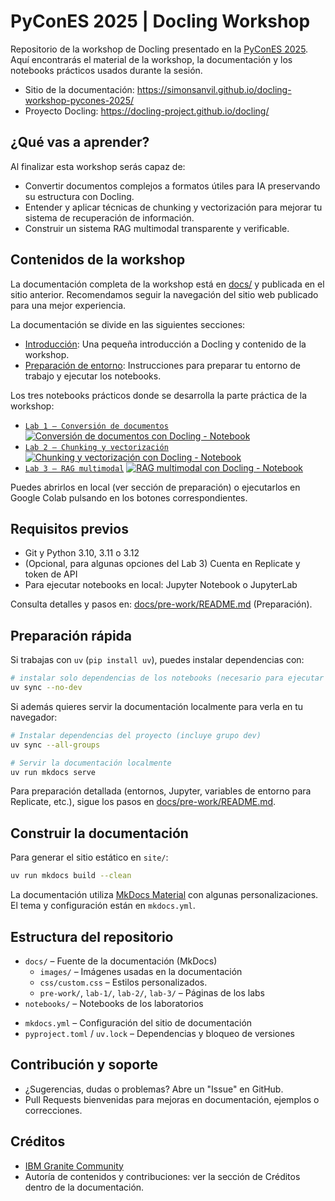 # PyConES 2025 | Docling Workshop

Repositorio de la workshop de Docling presentado en la [PyConES 2025](https://2025.es.pycon.org/). Aquí encontrarás el material de la workshop, la documentación y los notebooks prácticos usados durante la sesión.

- Sitio de la documentación: https://simonsanvil.github.io/docling-workshop-pycones-2025/
- Proyecto Docling: https://docling-project.github.io/docling/

## ¿Qué vas a aprender?

Al finalizar esta workshop serás capaz de:
- Convertir documentos complejos a formatos útiles para IA preservando su estructura con Docling.
- Entender y aplicar técnicas de chunking y vectorización para mejorar tu sistema de recuperación de información.
- Construir un sistema RAG multimodal transparente y verificable.

## Contenidos de la workshop

La documentación completa de la workshop está en [docs/](/docs/) y publicada en el sitio anterior. Recomendamos seguir la navegación del sitio web publicado para una mejor experiencia.

La documentación se divide en las siguientes secciones:

- [Introducción](/docs/README.md): Una pequeña introducción a Docling y contenido de la workshop.
- [Preparación de entorno](/docs/pre-work/README.md): Instrucciones para preparar tu entorno de trabajo y ejecutar los notebooks.

Los tres notebooks prácticos donde se desarrolla la parte práctica de la workshop:

- [`Lab 1 – Conversión de documentos`](/docs/lab-1/README.md) [![Conversión de documentos con Docling - Notebook](https://colab.research.google.com/assets/colab-badge.svg "Abrir en Colab")](https://colab.research.google.com/github/simonsanvil/docling-workshop-pycones-2025/blob/703a299b236366e05f79f5df19b414ed03721de7/notebooks/Lab1_Docling_convert.ipynb)
- [`Lab 2 – Chunking y vectorización`](/docs/lab-2/README.md) [![Chunking y vectorización con Docling - Notebook](https://colab.research.google.com/assets/colab-badge.svg "Abrir en Colab")](https://colab.research.google.com/github/simonsanvil/docling-workshop-pycones-2025/blob/703a299b236366e05f79f5df19b414ed03721de7/notebooks/Lab2_Hybrid_Chunking.ipynb)
- [`Lab 3 – RAG multimodal`](/docs/lab-3/README.md) [![RAG multimodal con Docling - Notebook](https://colab.research.google.com/assets/colab-badge.svg "Abrir en Colab")](https://colab.research.google.com/github/simonsanvil/docling-workshop-pycones-2025/blob/703a299b236366e05f79f5df19b414ed03721de7/notebooks/Lab3_RAG.ipynb)

Puedes abrirlos en local (ver sección de preparación) o ejecutarlos en Google Colab pulsando en los botones correspondientes.

## Requisitos previos

- Git y Python 3.10, 3.11 o 3.12
- (Opcional, para algunas opciones del Lab 3) Cuenta en Replicate y token de API
- Para ejecutar notebooks en local: Jupyter Notebook o JupyterLab

Consulta detalles y pasos en: [docs/pre-work/README.md](/docs/pre-work/README.md) (Preparación).

## Preparación rápida

Si trabajas con `uv` (`pip install uv`), puedes instalar dependencias con:

```bash
# instalar solo dependencias de los notebooks (necesario para ejecutar los labs)
uv sync --no-dev
```

Si además quieres servir la documentación localmente para verla en tu navegador:

```bash
# Instalar dependencias del proyecto (incluye grupo dev)
uv sync --all-groups

# Servir la documentación localmente
uv run mkdocs serve
```

Para preparación detallada (entornos, Jupyter, variables de entorno para Replicate, etc.), sigue los pasos en [docs/pre-work/README.md](/docs/pre-work/README.md).

## Construir la documentación

Para generar el sitio estático en `site/`:

```bash
uv run mkdocs build --clean
```

La documentación utiliza [MkDocs Material](https://squidfunk.github.io/mkdocs-material/) con algunas personalizaciones. El tema y configuración están en `mkdocs.yml`.

## Estructura del repositorio

- `docs/` – Fuente de la documentación (MkDocs)
  - `images/` – Imágenes usadas en la documentación
  - `css/custom.css` – Estilos personalizados.
  - `pre-work/`, `lab-1/`, `lab-2/`, `lab-3/` – Páginas de los labs
- `notebooks/` – Notebooks de los laboratorios
<!-- - `materials/` – Material de apoyo (si aplica) -->
<!-- - `output/` – Artefactos generados (p.ej. conversiones con Docling) -->
<!-- - `site/` – Salida estática generada por MkDocs (no editar a mano) -->
- `mkdocs.yml` – Configuración del sitio de documentación
- `pyproject.toml` / `uv.lock` – Dependencias y bloqueo de versiones

## Contribución y soporte

- ¿Sugerencias, dudas o problemas? Abre un "Issue" en GitHub.
- Pull Requests bienvenidas para mejoras en documentación, ejemplos o correcciones.

## Créditos

- [IBM Granite Community](https://github.com/ibm-granite-community)
- Autoría de contenidos y contribuciones: ver la sección de Créditos dentro de la documentación.